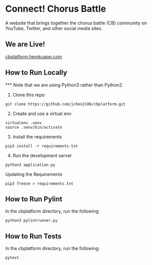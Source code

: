 # Connect! Chorus Battle
A website that brings together the chorus battle (CB) community on YouTube, Twitter, and other social media sites.

## We are Live!
[cbplatform.herokuapp.com](cbplatform.herokuapp.com)

## How to Run Locally
*** Note that we are using Python3 rather than Python2.

1. Clone this repo
```
git clone https://github.com/jchen2186/cbplatform.git
```

2. Create and use a virtual env
```
virtualenv .venv
source .venv/bin/activate
```

3. Install the requirements
```
pip3 install -r requirements.txt
```

4. Run the development server
```
python3 application.py
```

Updating the Requirements
```
pip3 freeze > requirements.txt
```

## How to Run Pylint
In the cbplatform directory, run the following:
```
python3 pylintrunner.py
```

## How to Run Tests
In the cbplatform directory, run the following:
```
pytest
```